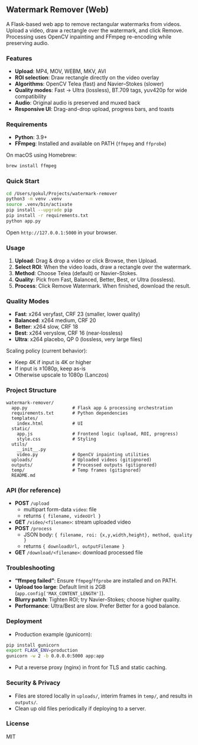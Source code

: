 ## Watermark Remover (Web)

A Flask-based web app to remove rectangular watermarks from videos. Upload a video, draw a rectangle over the watermark, and click Remove. Processing uses OpenCV inpainting and FFmpeg re-encoding while preserving audio.

### Features
- **Upload**: MP4, MOV, WEBM, MKV, AVI
- **ROI selection**: Draw rectangle directly on the video overlay
- **Algorithms**: OpenCV Telea (fast) and Navier–Stokes (slower)
- **Quality modes**: Fast → Ultra (lossless), BT.709 tags, yuv420p for wide compatibility
- **Audio**: Original audio is preserved and muxed back
- **Responsive UI**: Drag-and-drop upload, progress bars, and toasts

### Requirements
- **Python**: 3.9+
- **FFmpeg**: Installed and available on PATH (`ffmpeg` and `ffprobe`)

On macOS using Homebrew:
```bash
brew install ffmpeg
```

### Quick Start
```bash
cd /Users/gokul/Projects/watermark-remover
python3 -m venv .venv
source .venv/bin/activate
pip install --upgrade pip
pip install -r requirements.txt
python app.py
```
Open `http://127.0.0.1:5000` in your browser.

### Usage
1. **Upload**: Drag & drop a video or click Browse, then Upload.
2. **Select ROI**: When the video loads, draw a rectangle over the watermark.
3. **Method**: Choose Telea (default) or Navier–Stokes.
4. **Quality**: Pick from Fast, Balanced, Better, Best, or Ultra (lossless).
5. **Process**: Click Remove Watermark. When finished, download the result.

### Quality Modes
- **Fast**: x264 veryfast, CRF 23 (smaller, lower quality)
- **Balanced**: x264 medium, CRF 20
- **Better**: x264 slow, CRF 18
- **Best**: x264 veryslow, CRF 16 (near-lossless)
- **Ultra**: x264 placebo, QP 0 (lossless, very large files)

Scaling policy (current behavior):
- Keep 4K if input is 4K or higher
- If input is ≥1080p, keep as-is
- Otherwise upscale to 1080p (Lanczos)

### Project Structure
```text
watermark-remover/
  app.py                 # Flask app & processing orchestration
  requirements.txt       # Python dependencies
  templates/
    index.html           # UI
  static/
    app.js               # Frontend logic (upload, ROI, progress)
    style.css            # Styling
  utils/
    __init__.py
    video.py             # OpenCV inpainting utilities
  uploads/               # Uploaded videos (gitignored)
  outputs/               # Processed outputs (gitignored)
  temp/                  # Temp frames (gitignored)
  README.md
```

### API (for reference)
- **POST** `/upload`
  - multipart form-data `video`: file
  - returns `{ filename, videoUrl }`
- **GET** `/video/<filename>`: stream uploaded video
- **POST** `/process`
  - JSON body: `{ filename, roi: {x,y,width,height}, method, quality }`
  - returns `{ downloadUrl, outputFilename }`
- **GET** `/download/<filename>`: download processed file

### Troubleshooting
- **“ffmpeg failed”**: Ensure `ffmpeg`/`ffprobe` are installed and on PATH.
- **Upload too large**: Default limit is 2GB (`app.config['MAX_CONTENT_LENGTH']`).
- **Blurry patch**: Tighten ROI; try Navier–Stokes; choose higher quality.
- **Performance**: Ultra/Best are slow. Prefer Better for a good balance.

### Deployment
- Production example (gunicorn):
```bash
pip install gunicorn
export FLASK_ENV=production
gunicorn -w 2 -b 0.0.0.0:5000 app:app
```
- Put a reverse proxy (nginx) in front for TLS and static caching.

### Security & Privacy
- Files are stored locally in `uploads/`, interim frames in `temp/`, and results in `outputs/`.
- Clean up old files periodically if deploying to a server.

### License
MIT
